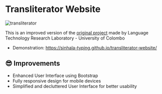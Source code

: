 # Transliterator Website

![transliterator](https://github.com/user-attachments/assets/15fe2a44-bc1f-430b-9335-ecc779ef5bd3)

This is an improved version of the [original project](https://ucsc.cmb.ac.lk/ltrl/services/feconverter/t1.html) made by Language Technology Research Laboratory - University of Colombo

- Demonstration: https://sinhala-typing.github.io/transliterator-website/

## 😎 Improvements

- Enhanced User Interface using Bootstrap
- Fully responsive design for mobile devices
- Simplified and decluttered User Interface for better usability
